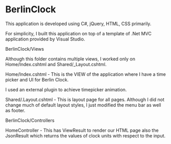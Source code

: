 # BerlinClock

This application is developed using C#, jQuery, HTML, CSS primarily.

For simplicity, I built this application on top of a template of .Net MVC application provided by Visual Studio.

BerlinClock/Views

Although this folder contains multiple views, I worked only on Home/Index.cshtml and Shared/_Layout.cshtml.

Home/Index.cshtml - This is the VIEW of the application where I have a time picker and UI for Berlin Clock.

I used an external plugin to achieve timepicker animation.

Shared/.Layout.cshtml - This is layout page for all pages. Although I did not change much of default layout styles, I just modified
the menu bar as well as footer.

BerlinClock/Controllers

HomeController - This has ViewResult to render our HTML page also the JsonResult which returns the values of clock units with respect to the input.

